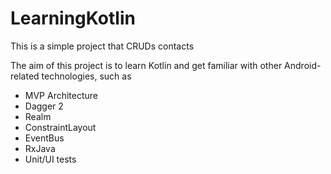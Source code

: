# LearningKotlin
This is a simple project that CRUDs contacts

The aim of this project is to learn Kotlin and get familiar with other Android-related technologies, such as
- MVP Architecture
- Dagger 2
- Realm
- ConstraintLayout
- EventBus
- RxJava
- Unit/UI tests

